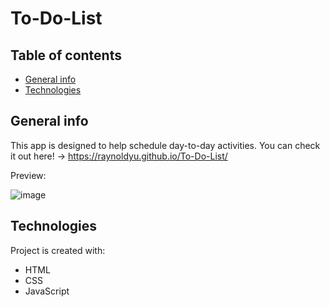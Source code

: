 # To-Do-List
## Table of contents
* [General info](#general-info)
* [Technologies](#technologies)

## General info
This app is designed to help schedule day-to-day activities. 
You can check it out here! -> https://raynoldyu.github.io/To-Do-List/

Preview: 

![image](https://user-images.githubusercontent.com/83055110/158501407-7b1d9447-4050-4bdc-a839-b1bd569167d7.png)

	
## Technologies
Project is created with:
* HTML
* CSS
* JavaScript
